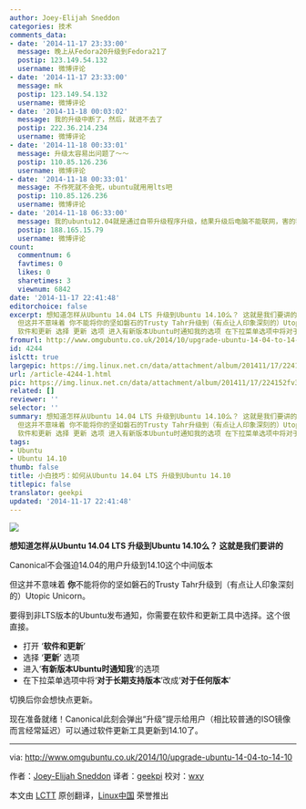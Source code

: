 ```yaml
---
author: Joey-Elijah Sneddon
categories: 技术
comments_data:
- date: '2014-11-17 23:33:00'
  message: 晚上从Fedora20升级到Fedora21了
  postip: 123.149.54.132
  username: 微博评论
- date: '2014-11-17 23:33:00'
  message: mk
  postip: 123.149.54.132
  username: 微博评论
- date: '2014-11-18 00:03:02'
  message: 我的升级中断了，然后，就进不去了
  postip: 222.36.214.234
  username: 微博评论
- date: '2014-11-18 00:33:01'
  message: 升级太容易出问题了～～
  postip: 110.85.126.236
  username: 微博评论
- date: '2014-11-18 00:33:01'
  message: 不作死就不会死，ubuntu就用用lts吧
  postip: 110.85.126.236
  username: 微博评论
- date: '2014-11-18 06:33:00'
  message: 我的ubuntu12.04就是通过自带升级程序升级，结果升级后电脑不能联网，害的我又通过戴尔系统恢复滚会12.04。每次都是这样
  postip: 188.165.15.79
  username: 微博评论
count:
  commentnum: 6
  favtimes: 0
  likes: 0
  sharetimes: 3
  viewnum: 6842
date: '2014-11-17 22:41:48'
editorchoice: false
excerpt: 想知道怎样从Ubuntu 14.04 LTS 升级到Ubuntu 14.10么？ 这就是我们要讲的 Canonical不会强迫14.04的用户升级到14.10这个中间版本
  但这并不意味着 你不能将你的坚如磐石的Trusty Tahr升级到（有点让人印象深刻的）Utopic Unicorn。 要得到非LTS版本的Ubuntu发布通知，你需要在软件和更新工具中选择。这个很直接。  打开
  软件和更新 选择 更新 选项 进入有新版本Ubuntu时通知我的选项 在下拉菜单选项中将对于长期支持版本改成对于任何版本  切换后你会想快点更新。 现在准备就绪！Canonical此刻会弹出升级提示给用户（相比较普通的ISO镜像而
fromurl: http://www.omgubuntu.co.uk/2014/10/upgrade-ubuntu-14-04-to-14-10
id: 4244
islctt: true
largepic: https://img.linux.net.cn/data/attachment/album/201411/17/224152fv3zv2zubidaars8.jpg
url: /article-4244-1.html
pic: https://img.linux.net.cn/data/attachment/album/201411/17/224152fv3zv2zubidaars8.jpg.thumb.jpg
related: []
reviewer: ''
selector: ''
summary: 想知道怎样从Ubuntu 14.04 LTS 升级到Ubuntu 14.10么？ 这就是我们要讲的 Canonical不会强迫14.04的用户升级到14.10这个中间版本
  但这并不意味着 你不能将你的坚如磐石的Trusty Tahr升级到（有点让人印象深刻的）Utopic Unicorn。 要得到非LTS版本的Ubuntu发布通知，你需要在软件和更新工具中选择。这个很直接。  打开
  软件和更新 选择 更新 选项 进入有新版本Ubuntu时通知我的选项 在下拉菜单选项中将对于长期支持版本改成对于任何版本  切换后你会想快点更新。 现在准备就绪！Canonical此刻会弹出升级提示给用户（相比较普通的ISO镜像而
tags:
- Ubuntu
- Ubuntu 14.10
thumb: false
title: 小白技巧：如何从Ubuntu 14.04 LTS 升级到Ubuntu 14.10
titlepic: false
translator: geekpi
updated: '2014-11-17 22:41:48'
---
```


![](/data/attachment/album/201411/17/224152fv3zv2zubidaars8.jpg)


**想知道怎样从Ubuntu 14.04 LTS 升级到Ubuntu 14.10么？ 这就是我们要讲的**


Canonical不会强迫14.04的用户升级到14.10这个中间版本


但这并不意味着 **你**不能将你的坚如磐石的Trusty Tahr升级到（有点让人印象深刻的）Utopic Unicorn。


要得到非LTS版本的Ubuntu发布通知，你需要在软件和更新工具中选择。这个很直接。


* 打开 ‘**软件和更新**’
* 选择 ‘**更新**’ 选项
* 进入‘**有新版本Ubuntu时通知我**’的选项
* 在下拉菜单选项中将‘**对于长期支持版本**’改成‘**对于任何版本**’


切换后你会想快点更新。


现在准备就绪！Canonical此刻会弹出“升级”提示给用户（相比较普通的ISO镜像而言经常延迟）可以通过软件更新工具更新到14.10了。




---


via: <http://www.omgubuntu.co.uk/2014/10/upgrade-ubuntu-14-04-to-14-10>


作者：[Joey-Elijah Sneddon](https://plus.google.com/117485690627814051450/?rel=author) 译者：[geekpi](https://github.com/geekpi) 校对：[wxy](https://github.com/wxy)


本文由 [LCTT](https://github.com/LCTT/TranslateProject) 原创翻译，[Linux中国](http://linux.cn/) 荣誉推出